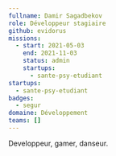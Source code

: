 ```yaml
---
fullname: Damir Sagadbekov
role: Développeur stagiaire
github: evidorus
missions:
  - start: 2021-05-03
    end: 2021-11-03
    status: admin
    startups:
      - sante-psy-etudiant
startups:
  - sante-psy-etudiant
badges:
  - segur
domaine: Développement
teams: []
---
```

Developpeur, gamer, danseur.